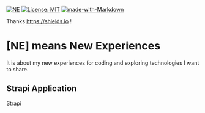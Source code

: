 [![NE](https://img.shields.io/badge/ne-Just%20for%20fun!-green)](https://github.com/itanlam/ne) [![License: MIT](https://img.shields.io/badge/License-MIT-yellow.svg)](https://opensource.org/licenses/MIT) [![made-with-Markdown](https://img.shields.io/badge/Made%20with-Markdown-1f425f.svg)](http://commonmark.org)

Thanks https://shields.io !

# [NE] means New Experiences

It is about my new experiences for coding and exploring technologies I want to share.

## Strapi Application

[Strapi](./strapi/README.md)
